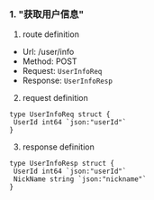 ### 1. "获取用户信息"

1. route definition

- Url: /user/info
- Method: POST
- Request: `UserInfoReq`
- Response: `UserInfoResp`

2. request definition

```golang
type UserInfoReq struct {
 UserId int64 `json:"userId"`
}
```

3. response definition

```golang
type UserInfoResp struct {
 UserId int64 `json:"userId"`
 NickName string `json:"nickname"`
}
```
